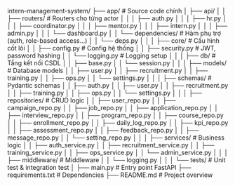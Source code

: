 intern-management-system/
├── app/                       # Source code chính
│   ├── api/
│   │   ├── routers/           # Routers cho từng actor
│   │   │   ├── auth.py
│   │   │   ├── hr.py
│   │   │   ├── coordinator.py
│   │   │   ├── mentor.py
│   │   │   ├── intern.py
│   │   │   ├── admin.py
│   │   │   └── dashboard.py
│   │   └── dependencies/      # Hàm phụ trợ (auth, role-based access…)
│   │       └── deps.py
│   │
│   ├── core/                  # Cấu hình cốt lõi
│   │   ├── config.py          # Config hệ thống
│   │   ├── security.py        # JWT, password hashing
│   │   └── logging.py         # Logging setup
│   │
│   ├── db/                    # Tầng kết nối CSDL
│   │   ├── base.py
│   │   └── session.py
│   │
│   ├── models/                # Database models
│   │   ├── user.py
│   │   ├── recruitment.py
│   │   ├── training.py
│   │   ├── ops.py
│   │   └── settings.py
│   │
│   ├── schemas/               # Pydantic schemas
│   │   ├── auth.py
│   │   ├── user.py
│   │   ├── recruitment.py
│   │   ├── training.py
│   │   ├── ops.py
│   │   └── settings.py
│   │
│   ├── repositories/          # CRUD logic
│   │   ├── user_repo.py
│   │   ├── campaign_repo.py
│   │   ├── job_repo.py
│   │   ├── application_repo.py
│   │   ├── interview_repo.py
│   │   ├── program_repo.py
│   │   ├── course_repo.py
│   │   ├── enrollment_repo.py
│   │   ├── daily_log_repo.py
│   │   ├── kpi_repo.py
│   │   ├── assessment_repo.py
│   │   ├── feedback_repo.py
│   │   ├── message_repo.py
│   │   └── setting_repo.py
│   │
│   ├── services/              # Business logic
│   │   ├── auth_service.py
│   │   ├── recruitment_service.py
│   │   ├── training_service.py
│   │   ├── ops_service.py
│   │   └── admin_service.py
│   │
│   ├── middleware/            # Middleware
│   │   └── logging.py
│   │
│   └── tests/                 # Unit test & integration test
│
├── main.py                    # Entry point FastAPI
├── requirements.txt           # Dependencies
├── README.md                  # Project overview


